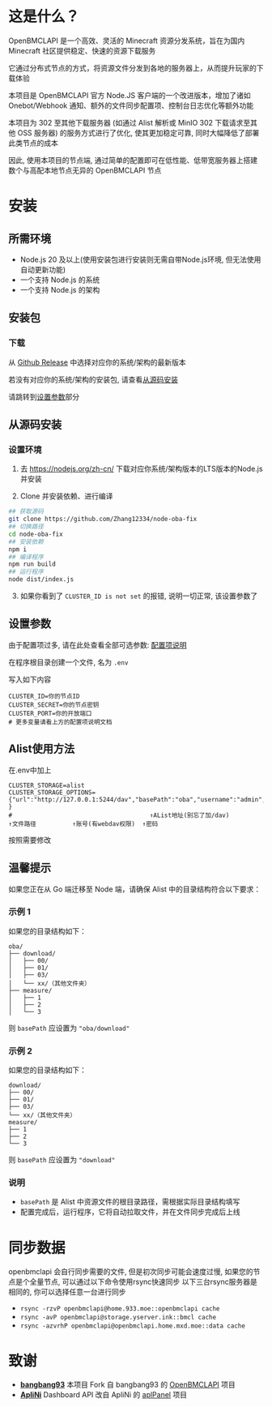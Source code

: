 # 这是什么？

OpenBMCLAPI 是一个高效、灵活的 Minecraft 资源分发系统，旨在为国内 Minecraft 社区提供稳定、快速的资源下载服务

它通过分布式节点的方式，将资源文件分发到各地的服务器上，从而提升玩家的下载体验

本项目是 OpenBMCLAPI 官方 Node.JS 客户端的一个改进版本，增加了诸如 Onebot/Webhook 通知、额外的文件同步配置项、控制台日志优化等额外功能

本项目为 302 至其他下载服务器 (如通过 Alist 解析或 MinIO 302 下载请求至其他 OSS 服务器) 的服务方式进行了优化, 使其更加稳定可靠, 同时大幅降低了部署此类节点的成本

因此, 使用本项目的节点端, 通过简单的配置即可在低性能、低带宽服务器上搭建数个与高配本地节点无异的 OpenBMCLAPI 节点

# 安装

## 所需环境

- Node.js 20 及以上(使用安装包进行安装则无需自带Node.js环境, 但无法使用自动更新功能)
- 一个支持 Node.js 的系统
- 一个支持 Node.js 的架构

## 安装包

### 下载

从 [Github Release](https://github.com/bangbang93/openbmclapi/releases) 中选择对应你的系统/架构的最新版本

若没有对应你的系统/架构的安装包, 请查看[从源码安装](#从源码安装)

请跳转到[设置参数](#设置参数)部分

## 从源码安装

### 设置环境

1. 去 <https://nodejs.org/zh-cn/> 下载对应你系统/架构版本的LTS版本的Node.js并安装

2. Clone 并安装依赖、进行编译

```bash
## 获取源码
git clone https://github.com/Zhang12334/node-oba-fix
## 切换路径
cd node-oba-fix
## 安装依赖
npm i
## 编译程序
npm run build
## 运行程序
node dist/index.js
```

3. 如果你看到了 `CLUSTER_ID is not set` 的报错, 说明一切正常, 该设置参数了

## 设置参数

由于配置项过多, 请在此处查看全部可选参数: [配置项说明](env.md)

在程序根目录创建一个文件, 名为 `.env`

写入如下内容

```env
CLUSTER_ID=你的节点ID
CLUSTER_SECRET=你的节点密钥
CLUSTER_PORT=你的开放端口
# 更多变量请看上方的配置项说明文档
```
## Alist使用方法
在.env中加上
```env
CLUSTER_STORAGE=alist
CLUSTER_STORAGE_OPTIONS={"url":"http://127.0.0.1:5244/dav","basePath":"oba","username":"admin","password":"admin" }
#                                      ↑AList地址(别忘了加/dav)         ↑文件路径          ↑账号(有webdav权限)  ↑密码
```
按照需要修改

## 温馨提示

如果您正在从 Go 端迁移至 Node 端，请确保 Alist 中的目录结构符合以下要求：

### 示例 1

如果您的目录结构如下：

```file_tree
oba/
├── download/
│   ├── 00/
│   ├── 01/
│   ├── 03/
│   └── xx/（其他文件夹）
├── measure/
│   ├── 1
│   ├── 2
│   └── 3
```

则 `basePath` 应设置为 `"oba/download"`

### 示例 2

如果您的目录结构如下：

```file_tree
download/
├── 00/
├── 01/
├── 03/
└── xx/（其他文件夹）
measure/
├── 1
├── 2
└── 3
```

则 `basePath` 应设置为 `"download"`

### 说明
- `basePath` 是 Alist 中资源文件的根目录路径，需根据实际目录结构填写
- 配置完成后，运行程序，它将自动拉取文件，并在文件同步完成后上线

# 同步数据

openbmclapi 会自行同步需要的文件, 但是初次同步可能会速度过慢, 如果您的节点是个全量节点, 可以通过以下命令使用rsync快速同步
以下三台rsync服务器是相同的, 你可以选择任意一台进行同步
- `rsync -rzvP openbmclapi@home.933.moe::openbmclapi cache`
- `rsync -avP openbmclapi@storage.yserver.ink::bmcl cache`
- `rsync -azvrhP openbmclapi@openbmclapi.home.mxd.moe::data cache`

# 致谢

- [**bangbang93**](https://github.com/bangbang93) 本项目 Fork 自 bangbang93 的 [OpenBMCLAPI](https://github.com/bangbang93/openbmclapi/) 项目
- [**ApliNi**](https://github.com/ApliNi) Dashboard API 改自 ApliNi 的 [aplPanel](https://github.com/ApliNi/aplPanel) 项目